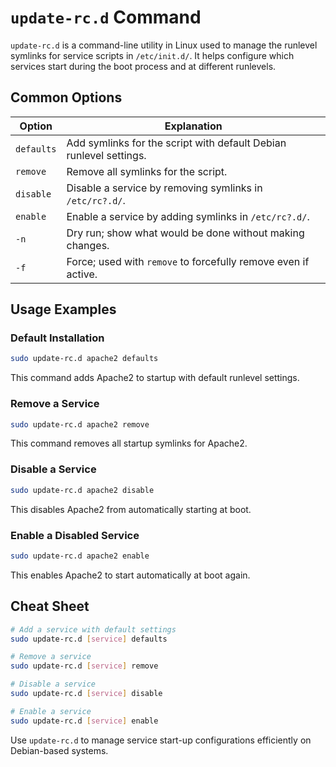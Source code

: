 # `update-rc.d` Command

`update-rc.d` is a command-line utility in Linux used to manage the runlevel symlinks for service scripts in `/etc/init.d/`. It helps configure which services start during the boot process and at different runlevels.

## Common Options

| Option          | Explanation                                                      |
|-----------------|------------------------------------------------------------------|
| `defaults`      | Add symlinks for the script with default Debian runlevel settings. |
| `remove`        | Remove all symlinks for the script.                              |
| `disable`       | Disable a service by removing symlinks in `/etc/rc?.d/`.         |
| `enable`        | Enable a service by adding symlinks in `/etc/rc?.d/`.            |
| `-n`            | Dry run; show what would be done without making changes.         |
| `-f`            | Force; used with `remove` to forcefully remove even if active.   |

## Usage Examples

### Default Installation
```bash
sudo update-rc.d apache2 defaults
```
This command adds Apache2 to startup with default runlevel settings.

### Remove a Service
```bash
sudo update-rc.d apache2 remove
```
This command removes all startup symlinks for Apache2.

### Disable a Service
```bash
sudo update-rc.d apache2 disable
```
This disables Apache2 from automatically starting at boot.

### Enable a Disabled Service
```bash
sudo update-rc.d apache2 enable
```
This enables Apache2 to start automatically at boot again.

## Cheat Sheet

```sh
# Add a service with default settings
sudo update-rc.d [service] defaults

# Remove a service
sudo update-rc.d [service] remove

# Disable a service
sudo update-rc.d [service] disable

# Enable a service
sudo update-rc.d [service] enable
```

Use `update-rc.d` to manage service start-up configurations efficiently on Debian-based systems.
